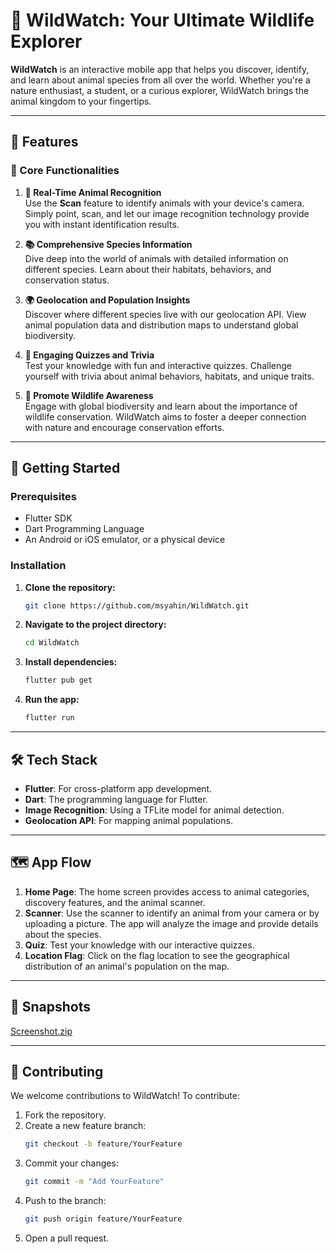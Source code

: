 # 🐾 WildWatch: Your Ultimate Wildlife Explorer

**WildWatch** is an interactive mobile app that helps you discover, identify, and learn about animal species from all over the world. Whether you're a nature enthusiast, a student, or a curious explorer, WildWatch brings the animal kingdom to your fingertips.

---

## 📱 Features

### 🌟 Core Functionalities

1.  **📸 Real-Time Animal Recognition**  
    Use the **Scan** feature to identify animals with your device's camera. Simply point, scan, and let our image recognition technology provide you with instant identification results.

2.  **📚 Comprehensive Species Information**  
    Dive deep into the world of animals with detailed information on different species. Learn about their habitats, behaviors, and conservation status.

3.  **🌍 Geolocation and Population Insights**  
    Discover where different species live with our geolocation API. View animal population data and distribution maps to understand global biodiversity.

4.  **🧠 Engaging Quizzes and Trivia**  
    Test your knowledge with fun and interactive quizzes. Challenge yourself with trivia about animal behaviors, habitats, and unique traits.

5.  **🌳 Promote Wildlife Awareness**  
    Engage with global biodiversity and learn about the importance of wildlife conservation. WildWatch aims to foster a deeper connection with nature and encourage conservation efforts.

---

## 🚀 Getting Started

### Prerequisites

-   Flutter SDK
-   Dart Programming Language
-   An Android or iOS emulator, or a physical device

### Installation

1.  **Clone the repository:**
    ```sh
    git clone https://github.com/msyahin/WildWatch.git
    ```

2.  **Navigate to the project directory:**
    ```sh
    cd WildWatch
    ```

3.  **Install dependencies:**
    ```sh
    flutter pub get
    ```

4.  **Run the app:**
    ```sh
    flutter run
    ```

---

## 🛠️ Tech Stack

-   **Flutter**: For cross-platform app development.
-   **Dart**: The programming language for Flutter.
-   **Image Recognition**: Using a TFLite model for animal detection.
-   **Geolocation API**: For mapping animal populations.

---

## 🗺️ App Flow

1.  **Home Page**: The home screen provides access to animal categories, discovery features, and the animal scanner.
2.  **Scanner**: Use the scanner to identify an animal from your camera or by uploading a picture. The app will analyze the image and provide details about the species.
3.  **Quiz**: Test your knowledge with our interactive quizzes.
4.  **Location Flag**: Click on the flag location to see the geographical distribution of an animal's population on the map.

---

## 📸 Snapshots

[Screenshot.zip](https://github.com/user-attachments/files/22589850/Screenshot.zip)

---

## 🤝 Contributing

We welcome contributions to WildWatch! To contribute:

1.  Fork the repository.
2.  Create a new feature branch:
    ```sh
    git checkout -b feature/YourFeature
    ```
3.  Commit your changes:
    ```sh
    git commit -m "Add YourFeature"
    ```
4.  Push to the branch:
    ```sh
    git push origin feature/YourFeature
    ```
5.  Open a pull request.

